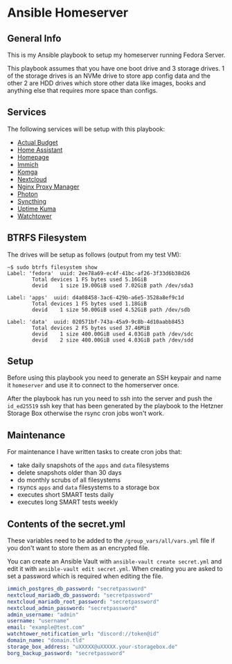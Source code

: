# Ansible Homeserver
## General Info
This is my Ansible playbook to setup my homeserver running Fedora Server.

This playbook assumes that you have one boot drive and 3 storage drives. 1 of the storage drives is an NVMe drive to store app config data and the other 2 are HDD drives which store other data like images, books and anything else that requires more space than configs.

## Services
The following services will be setup with this playbook:

- [Actual Budget](https://actualbudget.com/)
- [Home Assistant](https://www.home-assistant.io/)
- [Homepage](https://gethomepage.dev/latest/)
- [Immich](https://immich.app/)
- [Komga](https://komga.org/)
- [Nextcloud](https://nextcloud.com/)
- [Nginx Proxy Manager](https://nginxproxymanager.com/)
- [Photon](https://github.com/Xyphyn/Photon)
- [Syncthing](https://syncthing.net/)
- [Uptime Kuma](https://github.com/louislam/uptime-kuma)
- [Watchtower](https://containrrr.dev/watchtower/)

## BTRFS Filesystem
The drives will be setup as follows (output from my test VM):
```
~$ sudo btrfs filesystem show
Label: 'fedora'  uuid: 2ee78a69-ec4f-41bc-af26-3f33d6b38d26
        Total devices 1 FS bytes used 5.16GiB
        devid    1 size 19.00GiB used 7.02GiB path /dev/sda3

Label: 'apps'  uuid: d4a08458-3ac6-429b-a6e5-3528a8ef9c1d
        Total devices 1 FS bytes used 1.18GiB
        devid    1 size 50.00GiB used 4.52GiB path /dev/sdb

Label: 'data'  uuid: 020571bf-743a-45a9-9c8b-4d10aabb8453
        Total devices 2 FS bytes used 37.46MiB
        devid    1 size 400.00GiB used 4.03GiB path /dev/sdc
        devid    2 size 400.00GiB used 4.03GiB path /dev/sdd
```

## Setup
Before using this playbook you need to generate an SSH keypair and name it `homeserver` and use it to connect to the homerserver once.

After the playbook has run you need to ssh into the server and push the `id_ed25519` ssh key that has been generated by the playbook to the Hetzner Storage Box otherwise the rsync cron jobs won't work.

## Maintenance
For maintenance I have written tasks to create cron jobs that:
- take daily snapshots of the `apps` and `data` filesystems
- delete snapshots older than 30 days
- do monthly scrubs of all filesystems
- rsyncs `apps` and `data` filesystems to a storage box
- executes short SMART tests daily
- executes long SMART tests weekly 

## Contents of the secret.yml
These variables need to be added to the `/group_vars/all/vars.yml` file if you don't want to store them as an encrypted file.

You can create an Ansible Vault with `ansible-vault create secret.yml` and edit it with `ansible-vault edit secret.yml`. When creating you are asked to set a password which is required when editing the file.

```yml
immich_postgres_db_password: "secretpassword"
nextcloud_mariadb_db_password: "secretpassword"
nextcloud_mariadb_root_password: "secretpassword"
nextcloud_admin_password: "secretpassword"
admin_username: "admin"
username: "username"
email: "example@test.com"
watchtower_notification_url: "discord://token@id"
domain_name: "domain.tld"
storage_box_address: "uXXXXX@uXXXXX.your-storagebox.de"
borg_backup_password: "secretpassword"
```